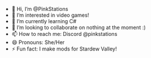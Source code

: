 - 👋 Hi, I’m @PinkStations
- 👀 I’m interested in video games!
- 🌱 I’m currently learning C#
- 💞️ I’m looking to collaborate on nothing at the moment :)
- 📫 How to reach me: Discord @pinkstations
- 😄 Pronouns: She/Her
- ⚡ Fun fact: I make mods for Stardew Valley!

<!---
PinkStations/PinkStations is a ✨ special ✨ repository because its `README.md` (this file) appears on your GitHub profile.
You can click the Preview link to take a look at your changes.
--->
